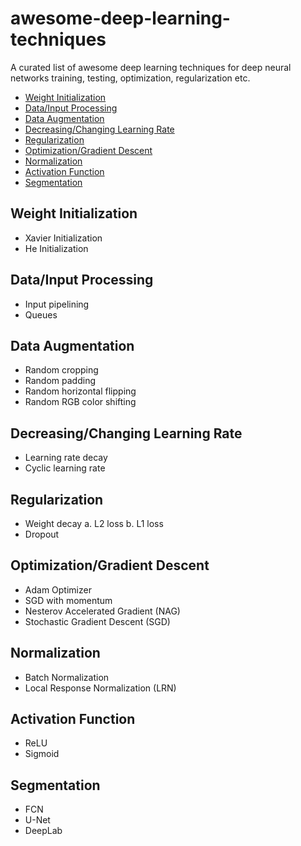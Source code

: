 # awesome-deep-learning-techniques
A curated list of awesome deep learning techniques for deep neural networks training, testing, optimization, regularization etc.
- [Weight Initialization](https://github.com/minar09/awesome-deep-learning-techniques/blob/master/README.md#weight-initialization)
- [Data/Input Processing](https://github.com/minar09/awesome-deep-learning-techniques/blob/master/README.md#datainput-processing)
- [Data Augmentation](https://github.com/minar09/awesome-deep-learning-techniques/blob/master/README.md#data-augmentation)
- [Decreasing/Changing Learning Rate](https://github.com/minar09/awesome-deep-learning-techniques/blob/master/README.md#decreasingchanging-learning-rate)
- [Regularization](https://github.com/minar09/awesome-deep-learning-techniques/blob/master/README.md#regularization)
- [Optimization/Gradient Descent](https://github.com/minar09/awesome-deep-learning-techniques/blob/master/README.md#optimizationgradient-descent)
- [Normalization](https://github.com/minar09/awesome-deep-learning-techniques/blob/master/README.md#normalization)
- [Activation Function](https://github.com/minar09/awesome-deep-learning-techniques/blob/master/README.md#activation-function)
- [Segmentation](https://github.com/minar09/awesome-deep-learning-techniques/blob/master/README.md#segmentation)


## Weight Initialization

  - Xavier Initialization
  - He Initialization


## Data/Input Processing

  - Input pipelining
  - Queues


## Data Augmentation

  - Random cropping
  - Random padding
  - Random horizontal flipping
  - Random RGB color shifting


## Decreasing/Changing Learning Rate

  - Learning rate decay
  - Cyclic learning rate


## Regularization

  - Weight decay
    a. L2 loss
    b. L1 loss
  - Dropout


## Optimization/Gradient Descent

  - Adam Optimizer
  - SGD with momentum
  - Nesterov Accelerated Gradient (NAG)
  - Stochastic Gradient Descent (SGD) 


## Normalization

  - Batch Normalization
  - Local Response Normalization (LRN)


## Activation Function

  - ReLU
  - Sigmoid
  
  
## Segmentation

  - FCN
  - U-Net
  - DeepLab
  
  

 

